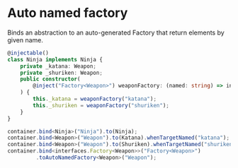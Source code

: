 # Auto named factory

Binds an abstraction to an auto-generated Factory that return elements by given name.

```ts
@injectable()
class Ninja implements Ninja {
    private _katana: Weapon;
    private _shuriken: Weapon;
    public constructor(
        @inject("Factory<Weapon>") weaponFactory: (named: string) => interfaces.Factory<Weapon>
    ) {
        this._katana = weaponFactory("katana");
        this._shuriken = weaponFactory("shuriken");
    }
}
```

```ts
container.bind<Ninja>("Ninja").to(Ninja);
container.bind<Weapon>("Weapon").to(Katana).whenTargetNamed("katana");
container.bind<Weapon>("Weapon").to(Shuriken).whenTargetNamed("shuriken");
container.bind<interfaces.Factory<Weapon>>("Factory<Weapon>")
         .toAutoNamedFactory<Weapon>("Weapon");
```
